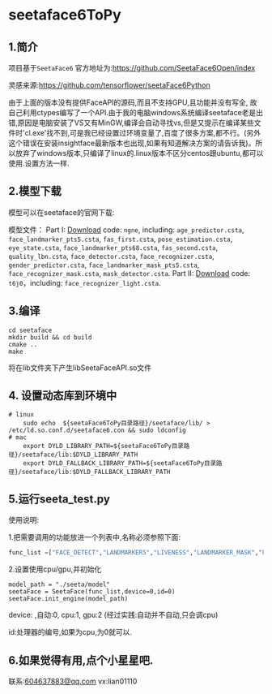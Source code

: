 # seetaface6ToPy

## 1.简介

项目基于`SeetaFace6` 官方地址为:https://github.com/SeetaFace6Open/index

灵感来源:https://github.com/tensorflower/seetaFace6Python

由于上面的版本没有提供FaceAPI的源码,而且不支持GPU,且功能并没有写全, 故自己利用ctypes编写了一个API.由于我的电脑windows系统编译seetaface老是出错,原因是电脑安装了VS又有MinGW,编译会自动寻找vs,但是又提示在编译某些文件时'cl.exe'找不到,可是我已经设置过环境变量了,百度了很多方案,都不行。(另外这个错误在安装insightface最新版本也出现,如果有知道解决方案的请告诉我)。所以放弃了windows版本,只编译了linux的.linux版本不区分centos跟ubuntu,都可以使用.设置方法一样.

## 2.模型下载

模型可以在seetaface的官网下载:

模型文件：
Part I: [Download](https://pan.baidu.com/s/1LlXe2-YsUxQMe-MLzhQ2Aw) code: `ngne`, including: `age_predictor.csta`, `face_landmarker_pts5.csta`, `fas_first.csta`, `pose_estimation.csta`, `eye_state.csta`, `face_landmarker_pts68.csta`, `fas_second.csta`, `quality_lbn.csta`, `face_detector.csta`, `face_recognizer.csta`, `gender_predictor.csta`, `face_landmarker_mask_pts5.csta`, `face_recognizer_mask.csta`, `mask_detector.csta`.
Part II: [Download](https://pan.baidu.com/s/1xjciq-lkzEBOZsTfVYAT9g) code: `t6j0`，including: `face_recognizer_light.csta`.

## 3.编译

```
cd seetaface
mkdir build && cd build
cmake ..
make
```

将在lib文件夹下产生libSeetaFaceAPI.so文件

## 4. 设置动态库到环境中

```
# linux
    sudo echo  ${seetaFace6ToPy目录路径}/seetaface/lib/ > /etc/ld.so.conf.d/seetaface6.con && sudo ldconfig
# mac
    export DYLD_LIBRARY_PATH=${seetaFace6ToPy目录路径}/seetaface/lib:$DYLD_LIBRARY_PATH
    export DYLD_FALLBACK_LIBRARY_PATH=${seetaFace6ToPy目录路径}/seetaface/lib:$DYLD_FALLBACK_LIBRARY_PATH
```

## 5.运行seeta_test.py

使用说明:

1.把需要调用的功能放进一个列表中,名称必须参照下面:

```python
func_list =["FACE_DETECT","LANDMARKER5","LIVENESS","LANDMARKER_MASK","FACE_AGE","FACE_GENDER","FACE_RECOGNITION","MOUTH_MASK","EYE_STATE","FACE_CLARITY","FACE_BRIGHT","FACE_RESOLUTION","FACE_POSE","FACE_INTEGRITY", "FACE_TRACK"]
```

2.设置使用cpu/gpu,并初始化

```
model_path = "./seeta/model"
seetaFace = SeetaFace(func_list,device=0,id=0)
seetaFace.init_engine(model_path)
```

device: ,自动:0, cpu:1, gpu:2 (经过实践:自动并不自动,只会调cpu)

id:处理器的编号,如果为cpu,为0就可以.

## 6.如果觉得有用,点个小星星吧.

联系:604637883@qq.com  vx:lian01110
